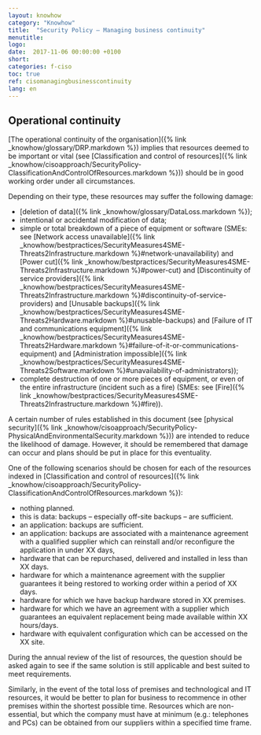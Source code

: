 ```yaml
---
layout: knowhow
category: "Knowhow"
title:  "Security Policy – Managing business continuity"
menutitle:
logo:
date:  2017-11-06 00:00:00 +0100
short:
categories: f-ciso
toc: true
ref: cisomanagingbusinesscontinuity
lang: en
---
```

## Operational continuity
[The operational continuity of the organisation]({% link _knowhow/glossary/DRP.markdown %}) implies that resources deemed to be important or vital (see [Classification and control of resources]({% link _knowhow/cisoapproach/SecurityPolicy-ClassificationAndControlOfResources.markdown %})) should be in good working order under all circumstances.

Depending on their type, these resources may suffer the following damage:

* [deletion of data]({% link _knowhow/glossary/DataLoss.markdown %});
* intentional or accidental modification of data;
* simple or total breakdown of a piece of equipment or software (SMEs: see [Network access unavailable]({% link _knowhow/bestpractices/SecurityMeasures4SME-Threats2Infrastructure.markdown %}#network-unavailability) and [Power cut]({% link _knowhow/bestpractices/SecurityMeasures4SME-Threats2Infrastructure.markdown %}#power-cut) and [Discontinuity of service providers]({% link _knowhow/bestpractices/SecurityMeasures4SME-Threats2Infrastructure.markdown %}#discontinuity-of-service-providers) and [Unusable backups]({% link _knowhow/bestpractices/SecurityMeasures4SME-Threats2Hardware.markdown %}#unusable-backups) and [Failure of IT and communications equipment]({% link _knowhow/bestpractices/SecurityMeasures4SME-Threats2Hardware.markdown %}#failure-of-it-or-communications-equipment) and [Administration impossible]({% link _knowhow/bestpractices/SecurityMeasures4SME-Threats2Software.markdown %}#unavailability-of-administrators));
* complete destruction of one or more pieces of equipment, or even of the entire infrastructure (incident such as a fire) (SMEs: see [Fire]({% link _knowhow/bestpractices/SecurityMeasures4SME-Threats2Infrastructure.markdown %}#fire)).

A certain number of rules established in this document (see [physical security]({% link _knowhow/cisoapproach/SecurityPolicy-PhysicalAndEnvironmentalSecurity.markdown %})) are intended to reduce the likelihood of damage. However, it should be remembered that damage can occur and plans should be put in place for this eventuality.

One of the following scenarios should be chosen for each of the resources indexed in [Classification and control of resources]({% link _knowhow/cisoapproach/SecurityPolicy-ClassificationAndControlOfResources.markdown %}):

* nothing planned.
* this is data: backups – especially off-site backups – are sufficient.
* an application: backups are sufficient.
* an application: backups are associated with a maintenance agreement with a qualified supplier which can reinstall and/or reconfigure the application in under XX days,
* hardware that can be repurchased, delivered and installed in less than XX days.
* hardware for which a maintenance agreement with the supplier guarantees it being restored to working order within a period of XX days.
* hardware for which we have backup hardware stored in XX premises.
* hardware for which we have an agreement with a supplier which guarantees an equivalent replacement being made available within XX hours/days.
* hardware with equivalent configuration which can be accessed on the XX site.

During the annual review of the list of resources, the question should be asked again to see if the same solution is still applicable and best suited to meet requirements.

Similarly, in the event of the total loss of premises and technological and IT resources, it would be better to plan for business to recommence in other premises within the shortest possible time. Resources which are non-essential, but which the company must have at minimum (e.g.: telephones and PCs) can be obtained from our suppliers within a specified time frame.
